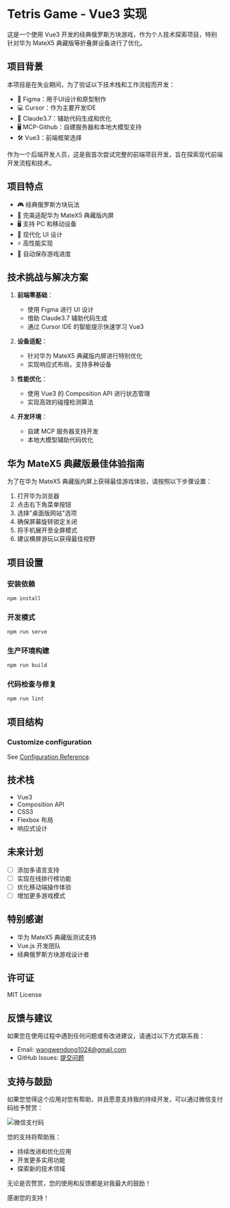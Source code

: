 # Tetris Game - Vue3 实现

这是一个使用 Vue3 开发的经典俄罗斯方块游戏，作为个人技术探索项目，特别针对华为 MateX5 典藏版等折叠屏设备进行了优化。

## 项目背景

本项目是在失业期间，为了验证以下技术栈和工作流程而开发：
- 🎨 Figma：用于UI设计和原型制作
- 💻 Cursor：作为主要开发IDE
- 🤖 Claude3.7：辅助代码生成和优化
- 🖥️ MCP-Github：自建服务器和本地大模型支持
- 🛠️ Vue3：前端框架选择

作为一个后端开发人员，这是我首次尝试完整的前端项目开发，旨在探索现代前端开发流程和技术。

## 项目特点
- 🎮 经典俄罗斯方块玩法
- 📱 完美适配华为 MateX5 典藏版内屏
- 🖥️ 支持 PC 和移动设备
- 🎨 现代化 UI 设计
- ⚡ 高性能实现
- 🔄 自动保存游戏进度

## 技术挑战与解决方案
1. **前端零基础**：
   - 使用 Figma 进行 UI 设计
   - 借助 Claude3.7 辅助代码生成
   - 通过 Cursor IDE 的智能提示快速学习 Vue3

2. **设备适配**：
   - 针对华为 MateX5 典藏版内屏进行特别优化
   - 实现响应式布局，支持多种设备

3. **性能优化**：
   - 使用 Vue3 的 Composition API 进行状态管理
   - 实现高效的碰撞检测算法

4. **开发环境**：
   - 自建 MCP 服务器支持开发
   - 本地大模型辅助代码优化

## 华为 MateX5 典藏版最佳体验指南

为了在华为 MateX5 典藏版内屏上获得最佳游戏体验，请按照以下步骤设置：

1. 打开华为浏览器
2. 点击右下角菜单按钮
3. 选择"桌面版网站"选项
4. 确保屏幕旋转锁定关闭
5. 将手机展开至全屏模式
6. 建议横屏游玩以获得最佳视野

## 项目设置

### 安装依赖
```bash
npm install
```

### 开发模式
```bash
npm run serve
```

### 生产环境构建
```bash
npm run build
```

### 代码检查与修复
```bash
npm run lint
```

## 项目结构

### Customize configuration
See [Configuration Reference](https://cli.vuejs.org/config/).

## 技术栈
- Vue3
- Composition API
- CSS3
- Flexbox 布局
- 响应式设计

## 未来计划
- [ ] 添加多语言支持
- [ ] 实现在线排行榜功能
- [ ] 优化移动端操作体验
- [ ] 增加更多游戏模式

## 特别感谢
- 华为 MateX5 典藏版测试支持
- Vue.js 开发团队
- 经典俄罗斯方块游戏设计者

## 许可证
MIT License

## 反馈与建议
如果您在使用过程中遇到任何问题或有改进建议，请通过以下方式联系我：
- Email: wangwendong1024@gmail.com
- GitHub Issues: [提交问题](https://github.com/wangwendong1024/tetris/issues)

## 支持与鼓励

如果您觉得这个应用对您有帮助，并且愿意支持我的持续开发，可以通过微信支付码给予赞赏：

![微信支付码](./img/wechat-pay-code.png)

您的支持将帮助我：
- 持续改进和优化应用
- 开发更多实用功能
- 探索新的技术领域

无论是否赞赏，您的使用和反馈都是对我最大的鼓励！

感谢您的支持！



